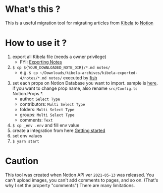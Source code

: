 
# What's this ?

This is a useful migration tool for migrating articles from [Kibela](https://kibe.la/) to [Notion](https://www.notion.so/product?fredir=1)

# How to use it ?

1. export all Kibela file (needs a owner privilege)
   - FYI: [Exporting Notes](https://support.kibe.la/hc/ja/articles/360035421751)
1. `$ cp ${YOUR_DOWNLOADED_NOTE_DIR}/*.md notes/`
   - e.g. `$ cp ~/Downloads/kibela-archives/kibela-exported-4/notes/*.md notes/` executed by [fish](https://fishshell.com/)
1. set each props on Notion Database you want to import. sample is [here](https://learned-garment-070.notion.site/5c358395c87344dfb71a8ed0023c3298?v=a7ae5523d3474bc3897af676a7b3071f). if you want to change prop name, also rename `src/Config.ts` Notion.Props.*.
   - author: `Select Type`
   - contributors: `Multi Select Type`
   - folders: `Multi Select Type`
   - groups: `Multi Select Type`
   - comments: `Text`
1. `$ cp _env .env` and fill env value
1. create a integration from here [Getting started](https://developers.notion.com/docs/getting-started)
1. set env values
1. `$ yarn start`

# Caution

This tool was created when Notion API ver `2021-05-13` was released.
You can't upload images, you can't add comments to pages, and so on. (That's why I set the property "comments")
There are many limitations.
